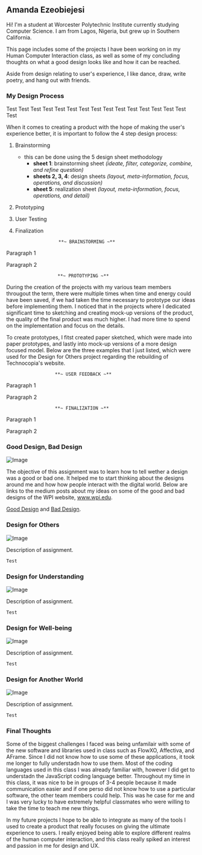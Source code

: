 ## Amanda Ezeobiejesi

Hi! I'm a student at Worcester Polytechnic Institute currently studying Computer Science. I am from Lagos, Nigeria, but grew up in Southern California.

This page includes some of the projects I have been working on in my Human Computer Interaction class, as well as some of my concluding thoughts on what a good design looks like and how it can be reached. 

Aside from design relating to user's experience, I like dance, draw, write poetry, and hang out with friends.


### My Design Process

Test Test Test Test Test Test Test Test Test Test Test Test Test Test Test Test

When it comes to creating a product with the hope of making the user's experience better, it is important to follow the 4 step design process:
1. Brainstorming
   - this can be done using the 5 design sheet methodology
     - **sheet 1**: brainstorming sheet *(ideate, filter, categorize, combine, and refine question)*
     - **sheets 2, 3, 4**: design sheets *(layout, meta-information, focus, operations, and discussion)*
     - **sheet 5**: realization sheet *(layout, meta-information, focus, operations, and detail)*
2. Prototyping
3. User Testing
4. Finalization

                       **~ BRAINSTORMING ~**

Paragraph 1

Paragraph 2


                       **~ PROTOTYPING ~**

During the creation of the projects with my various team members througout the term, there were multiple times when time and energy could have been saved, if we had taken the time necessary to prototype our ideas before implementing them. I noticed that in the projects where I dedicated significant time to sketching and creating mock-up versions of the product, the quality of the final product was much higher. I had more time to spend on the implementation and focus on the details. 

To create prototypes, I fitst created paper sketched, which were made into paper prototypes, and lastly into mock-up versions of a more design focused model. Below are the three examples that I just listed, which were used for the Design for Others project regarding the rebuilding of Technocopia's website. 

                      **~ USER FEEDBACK ~**
                   
Paragraph 1

Paragraph 2
        

                      **~ FINALIZATION ~**

Paragraph 1

Paragraph 2



### Good Design, Bad Design
![Image](images/good-or-bad.png)

The objective of this assignment was to learn how to tell wether a design was a good or bad one. It helped me to start thinking about the designs around me and how how people interact with the digital world. Below are links to the medium posts about my ideas on some of the good and bad designs of the WPI website, www.wpi.edu.

[Good Design](https://medium.com/@amanda.c.eze/wpi-website-good-design-a26cd103796f) and [Bad Design](https://medium.com/@amanda.c.eze/wpi-website-bad-design-2d8abb710589).


### Design for Others
![Image](images/mobile-friendly.png)

Description of assignment.

```markdown
Test
```

### Design for Understanding
![Image](images/graphs.jpg)

Description of assignment.

```markdown
Test
```

### Design for Well-being
![Image](images/emotions.jpg)

Description of assignment.

```markdown
Test
```

### Design for Another World
![Image](images/VR.png)

Description of assignment.

```markdown
Test
```

### Final Thoughts

Some of the biggest challenges I faced was being unfamilair with some of the new software and libraries used in class such as FlowXO, Affectiva, and AFrame. Since I did not know how to use some of these applications, it took me longer to fully understadn how to use them. Most of the coding languages used in this class I was already familiar with, however I did get to understadn the JavaScript coding language better. Throughout my time in this class, it was nice to be in groups of 3-4 people because it made communication easier and if one perso did not know how to use a particular software, the other team members could help. This was he case for me and I was very lucky to have extremely helpful classmates who were willing to take the time to teach me new things. 

In my future projects I hope to be able to integrate as many of the tools I used to create a product that really focuses on giving the ultimate experience to users. I really enjoyed being able to explore different realms of the human computer interaction, and this class really spiked an interest and passion in me for design and UX.
